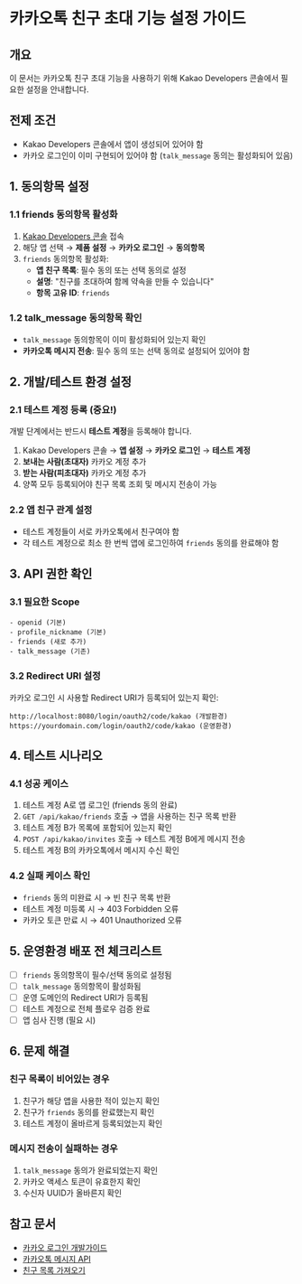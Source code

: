 # 카카오톡 친구 초대 기능 설정 가이드

## 개요
이 문서는 카카오톡 친구 초대 기능을 사용하기 위해 Kakao Developers 콘솔에서 필요한 설정을 안내합니다.

## 전제 조건
- Kakao Developers 콘솔에서 앱이 생성되어 있어야 함
- 카카오 로그인이 이미 구현되어 있어야 함 (`talk_message` 동의는 활성화되어 있음)

## 1. 동의항목 설정

### 1.1 friends 동의항목 활성화
1. [Kakao Developers 콘솔](https://developers.kakao.com/) 접속
2. 해당 앱 선택 → **제품 설정** → **카카오 로그인** → **동의항목**
3. `friends` 동의항목 활성화:
   - **앱 친구 목록**: 필수 동의 또는 선택 동의로 설정
   - **설명**: "친구를 초대하여 함께 약속을 만들 수 있습니다"
   - **항목 고유 ID**: `friends`

### 1.2 talk_message 동의항목 확인
- `talk_message` 동의항목이 이미 활성화되어 있는지 확인
- **카카오톡 메시지 전송**: 필수 동의 또는 선택 동의로 설정되어 있어야 함

## 2. 개발/테스트 환경 설정

### 2.1 테스트 계정 등록 (중요!)
개발 단계에서는 반드시 **테스트 계정**을 등록해야 합니다.

1. Kakao Developers 콘솔 → **앱 설정** → **카카오 로그인** → **테스트 계정**
2. **보내는 사람(초대자)** 카카오 계정 추가
3. **받는 사람(피초대자)** 카카오 계정 추가
4. 양쪽 모두 등록되어야 친구 목록 조회 및 메시지 전송이 가능

### 2.2 앱 친구 관계 설정
- 테스트 계정들이 서로 카카오톡에서 친구여야 함
- 각 테스트 계정으로 최소 한 번씩 앱에 로그인하여 `friends` 동의를 완료해야 함

## 3. API 권한 확인

### 3.1 필요한 Scope
```
- openid (기본)
- profile_nickname (기본)
- friends (새로 추가)
- talk_message (기존)
```

### 3.2 Redirect URI 설정
카카오 로그인 시 사용할 Redirect URI가 등록되어 있는지 확인:
```
http://localhost:8080/login/oauth2/code/kakao (개발환경)
https://yourdomain.com/login/oauth2/code/kakao (운영환경)
```

## 4. 테스트 시나리오

### 4.1 성공 케이스
1. 테스트 계정 A로 앱 로그인 (friends 동의 완료)
2. `GET /api/kakao/friends` 호출 → 앱을 사용하는 친구 목록 반환
3. 테스트 계정 B가 목록에 포함되어 있는지 확인
4. `POST /api/kakao/invites` 호출 → 테스트 계정 B에게 메시지 전송
5. 테스트 계정 B의 카카오톡에서 메시지 수신 확인

### 4.2 실패 케이스 확인
- `friends` 동의 미완료 시 → 빈 친구 목록 반환
- 테스트 계정 미등록 시 → 403 Forbidden 오류
- 카카오 토큰 만료 시 → 401 Unauthorized 오류

## 5. 운영환경 배포 전 체크리스트

- [ ] `friends` 동의항목이 필수/선택 동의로 설정됨
- [ ] `talk_message` 동의항목이 활성화됨
- [ ] 운영 도메인의 Redirect URI가 등록됨
- [ ] 테스트 계정으로 전체 플로우 검증 완료
- [ ] 앱 심사 진행 (필요 시)

## 6. 문제 해결

### 친구 목록이 비어있는 경우
1. 친구가 해당 앱을 사용한 적이 있는지 확인
2. 친구가 `friends` 동의를 완료했는지 확인
3. 테스트 계정이 올바르게 등록되었는지 확인

### 메시지 전송이 실패하는 경우
1. `talk_message` 동의가 완료되었는지 확인
2. 카카오 액세스 토큰이 유효한지 확인
3. 수신자 UUID가 올바른지 확인

## 참고 문서
- [카카오 로그인 개발가이드](https://developers.kakao.com/docs/latest/ko/kakaologin/common)
- [카카오톡 메시지 API](https://developers.kakao.com/docs/latest/ko/message/common)
- [친구 목록 가져오기](https://developers.kakao.com/docs/latest/ko/kakaotalk-social/friends)













